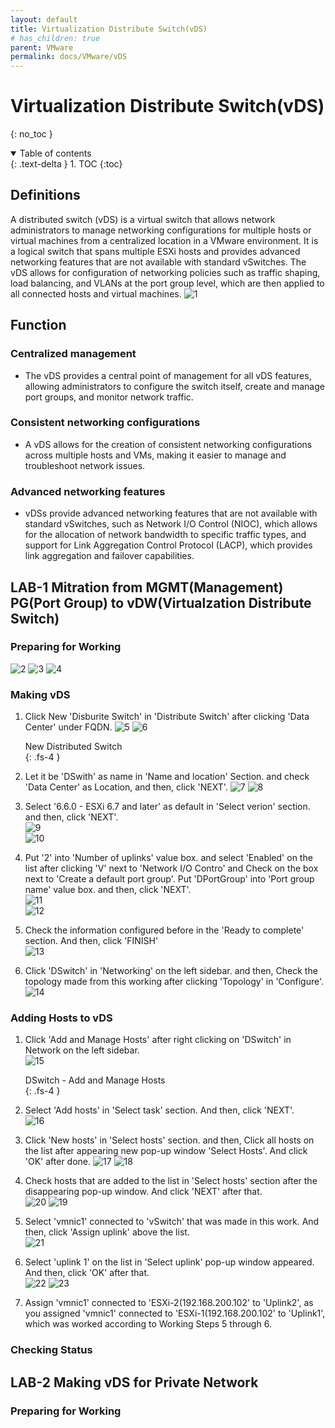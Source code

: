 ```yaml
---
layout: default
title: Virtualization Distribute Switch(vDS)
# has_children: true
parent: VMware
permalink: docs/VMware/vDS
---
```


# Virtualization Distribute Switch(vDS)

{: no_toc }

<details open markdown="block">  
  <summary>
    Table of contents
  </summary>
  {: .text-delta }
1. TOC  
{:toc}
</details>

## Definitions

A distributed switch (vDS) is a virtual switch that allows network administrators to manage networking configurations for multiple hosts or virtual machines from a centralized location in a VMware environment. It is a logical switch that spans multiple ESXi hosts and provides advanced networking features that are not available with standard vSwitches. The vDS allows for configuration of networking policies such as traffic shaping, load balancing, and VLANs at the port group level, which are then applied to all connected hosts and virtual machines.
![1](/docs/VMware/vDS/1.png)

## Function

### Centralized management

* The vDS provides a central point of management for all vDS features, allowing administrators to configure the switch itself, create and manage port groups, and monitor network traffic.

### Consistent networking configurations  

* A vDS allows for the creation of consistent networking configurations across multiple hosts and VMs, making it easier to manage and troubleshoot network issues.

### Advanced networking features  

* vDSs provide advanced networking features that are not available with standard vSwitches, such as Network I/O Control (NIOC), which allows for the allocation of network bandwidth to specific traffic types, and support for Link Aggregation Control Protocol (LACP), which provides link aggregation and failover capabilities.  

## LAB-1 Mitration from MGMT(Management) PG(Port Group) to vDW(Virtualzation Distribute Switch)

### Preparing for Working  

![2](/docs/VMware/vDS/2.png)
![3](/docs/VMware/vDS/3.png)
![4](/docs/VMware/vDS/4.png)

### Making vDS  

1. Click New 'Disburite Switch' in 'Distribute Switch' after clicking 'Data Center' under FQDN.
![5](/docs/VMware/vDS/5.png)
![6](/docs/VMware/vDS/6.png)

    New Distributed Switch  
    {: .fs-4 }  
2. Let it be 'DSwith' as name in 'Name and location' Section. and check 'Data Center' as Location, and then, click 'NEXT'.
![7](/docs/VMware/vDS/7.png)
![8](/docs/VMware/vDS/8.png)

3. Select '6.6.0 - ESXi 6.7 and later' as default in 'Select verion' section. and then, click 'NEXT'.  
![9](/docs/VMware/vDS/9.png)  
![10](/docs/VMware/vDS/10.png)  

4. Put '2' into 'Number of uplinks' value box. and select 'Enabled' on the list after clicking 'V' next to 'Network I/O Contro' and Check on the box next to 'Create a default port group'. Put 'DPortGroup' into 'Port group name' value box. and then, click 'NEXT'.  
![11](/docs/VMware/vDS/11.png)  
![12](/docs/VMware/vDS/12.png)  

5. Check the information configured before in the 'Ready to complete' section. And then, click 'FINISH'  
![13](/docs/VMware/vDS/13.png)

6. Click 'DSwitch' in 'Networking' on the left sidebar. and then, Check the topology made from this working after clicking 'Topology' in 'Configure'.  
![14](/docs/VMware/vDS/14.png)

### Adding Hosts to vDS

1. Click 'Add and Manage Hosts' after right clicking on 'DSwitch' in Network on the left sidebar.  
![15](/docs/VMware/vDS/15.png)

    DSwitch - Add and Manage Hosts  
    {: .fs-4 }
2. Select 'Add hosts' in 'Select task' section. And then, click 'NEXT'.  
![16](/docs/VMware/vDS/16.png)

3. Click 'New hosts' in 'Select hosts' section. and then, Click all hosts on the list after appearing new pop-up window 'Select Hosts'. And click 'OK' after done.
![17](/docs/VMware/vDS/17.png)
![18](/docs/VMware/vDS/18.png)

4. Check hosts that are added to the list in 'Select hosts' section after the disappearing pop-up window. And click 'NEXT' after that.  
![20](/docs/VMware/vDS/20.png)
![19](/docs/VMware/vDS/19.png)

5. Select 'vmnic1' connected to 'vSwitch' that was made in this work. And then, click 'Assign uplink' above the list.  
![21](/docs/VMware/vDS/21.png)

6. Select 'uplink 1' on the list in 'Select uplink' pop-up window appeared. And then, click 'OK' after that.  
![22](/docs/VMware/vDS/22.png)
![23](/docs/VMware/vDS/23.png)

7. Assign 'vmnic1' connected to 'ESXi-2(192.168.200.102' to 'Uplink2', as you assigned 'vmnic1' connected to 'ESXi-1(192.168.200.102' to 'Uplink1', which was worked according to Working Steps 5 through 6.  


### Checking Status

## LAB-2 Making vDS for Private Network  

### Preparing for Working  

###
